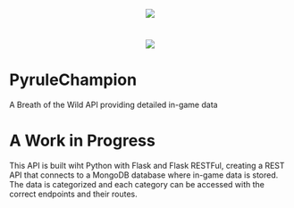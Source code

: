 <p align="center">
  <img src=https://user-images.githubusercontent.com/43150822/174932494-59beec4e-986e-4b6d-bb02-485eb72891ff.png />
</p>

#

<p align="center">
  <img src=https://user-images.githubusercontent.com/43150822/174932764-b48a6190-b96c-41da-b795-91ec1106956d.png />
</p>

# PyruleChampion
A Breath of the Wild API providing detailed in-game data

# A Work in Progress
This API is built wiht Python with Flask and Flask RESTFul, creating a REST API that connects to a MongoDB database where in-game data is stored. The data is categorized and each category can be accessed with the correct endpoints and their routes.
